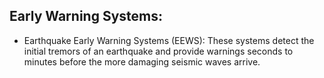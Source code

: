 ## Early Warning Systems:
 - Earthquake Early Warning Systems (EEWS): These systems detect the initial tremors of an earthquake and provide warnings seconds to minutes before the more damaging seismic waves arrive.
